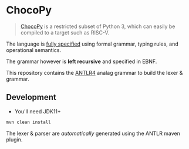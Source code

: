 # ChocoPy

> [ChocoPy](https://chocopy.org/) is a restricted subset of Python 3, which can easily be compiled to a target such as RISC-V.

The language is [fully specified](https://chocopy.org/chocopy_language_reference.pdf) using formal
grammar, typing rules, and operational semantics.

The grammar however is **left recursive** and specified in EBNF.

This repository contains the [ANTLR4](https://www.antlr.org/) analag grammar to build the lexer & grammar.

## Development

* You'll need JDK11+

```bash
mvn clean install
```

The lexer & parser are _automatically_ generated using the ANTLR maven plugin.